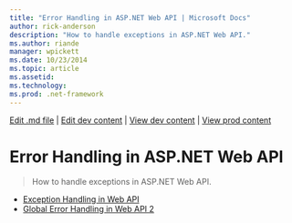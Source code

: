```yaml
---
title: "Error Handling in ASP.NET Web API | Microsoft Docs"
author: rick-anderson
description: "How to handle exceptions in ASP.NET Web API."
ms.author: riande
manager: wpickett
ms.date: 10/23/2014
ms.topic: article
ms.assetid: 
ms.technology: 
ms.prod: .net-framework
---
```

[Edit .md file](C:\Projects\msc\dev\Msc.Www\Web.ASP\App_Data\github\web-api\overview\index.md) | [Edit dev content](http://www.aspdev.net/umbraco#/content/content/edit/60469) | [View dev content](http://docs.aspdev.net/tutorials/web-api/overview/error-handling/index.html) | [View prod content](http://www.asp.net/web-api/overview/error-handling)

Error Handling in ASP.NET Web API
====================
> How to handle exceptions in ASP.NET Web API.


- [Exception Handling in Web API](exception-handling.md)
- [Global Error Handling in Web API 2](web-api-global-error-handling.md)